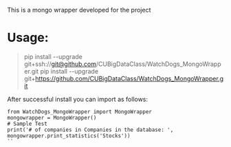 This is a mongo wrapper developed for the project

# Usage:
> pip install --upgrade git+ssh://git@github.com/CUBigDataClass/WatchDogs_MongoWrapper.git
> pip install --upgrade git+https://github.com/CUBigDataClass/WatchDogs_MongoWrapper.git

After successful install you can import as follows:
```
from WatchDogs_MongoWrapper import MongoWrapper
mongowrapper = MongoWrapper()
# Sample Test
print('# of companies in Companies in the database: ', mongowrapper.print_statistics('Stocks'))
``

